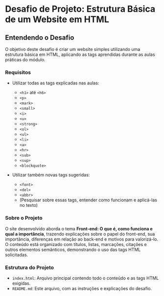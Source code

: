 # Desafio de Projeto: Estrutura Básica de um Website em HTML

## Entendendo o Desafio

O objetivo deste desafio é criar um website simples utilizando uma estrutura básica em HTML, aplicando as tags aprendidas durante as aulas práticas do módulo.

### Requisitos

- Utilizar todas as tags explicadas nas aulas:
  - `<h1>` até `<h6>`
  - `<p>`
  - `<mark>`
  - `<small>`
  - `<i>`
  - `<u>`
  - `<strong>`
  - `<ol>`
  - `<ul>`
  - `<li>`
  - `<a>`
  - `<hr>`
  - `<sub>`
  - `<sup>`
  - `<blockquote>`

- Utilizar também novas tags sugeridas:
  - `<font>`
  - `<del>`
  - `<abbr>`
  - (Pesquisar sobre essas tags, entender como funcionam e aplicá-las no texto)

### Sobre o Projeto

O site desenvolvido aborda o tema **Front-end: O que é, como funciona e qual a importância**, trazendo explicações sobre o papel do front-end, sua importância, diferenças em relação ao back-end e motivos para valorizá-lo. O conteúdo está organizado com títulos, listas, marcações, citações e outros elementos semânticos, demonstrando o uso das tags HTML solicitadas.

### Estrutura do Projeto

- `index.html`: Arquivo principal contendo todo o conteúdo e as tags HTML exigidas.
- `README.md`: Este arquivo, com as instruções e explicações do desafio.

